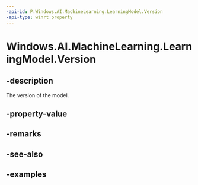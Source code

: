 ```yaml
---
-api-id: P:Windows.AI.MachineLearning.LearningModel.Version
-api-type: winrt property
---
```


<!-- Property syntax.
public long Version { get; }
-->

# Windows.AI.MachineLearning.LearningModel.Version

## -description
The version of the model.
## -property-value

## -remarks

## -see-also

## -examples
